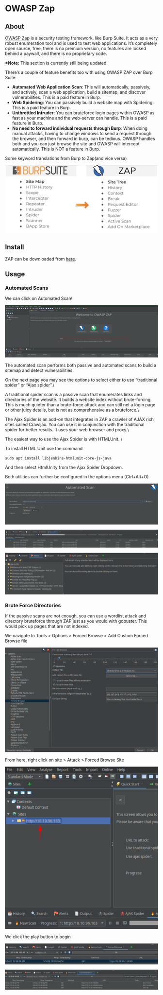 # OWASP Zap

## About

[OWASP Zap](https://www.zaproxy.org/) is a security testing framework, like Burp Suite. It acts as a very robust enumeration tool and is used to test web applications. It’s completely open source, free, there is no premium version, no features are locked behind a paywall, and there is no proprietary code.

**\*Note:** This section is currently still being updated.

There’s a couple of feature benefits too with using OWASP ZAP over Burp Suite:

* **Automated Web Application Scan**: This will automatically, passively, and actively, scan a web application, build a sitemap, and discover vulnerabilities. This is a paid feature in Burp.&#x20;
* **Web Spidering**: You can passively build a website map with Spidering. This is a paid feature in Burp.
* **Unthrottled Intruder**: You can bruteforce login pages within OWASP as fast as your machine and the web-server can handle. This is a paid feature in Burp.
* **No need to forward individual requests through Burp**: When doing manual attacks, having to change windows to send a request through the browser, and then forward in burp, can be tedious. OWASP handles both and you can just browse the site and OWASP will intercept automatically. This is NOT a feature in Burp.&#x20;

Some keyword translations from Burp to Zap(and vice versa)

![](<../../.gitbook/assets/image (172).png>)

## Install

ZAP can be downloaded from [here](https://www.zaproxy.org/download/).

## Usage

### Automated Scans

We can click on Automated Scan\


![](<../../.gitbook/assets/image (342).png>)

The automated scan performs both passive and automated scans to build a sitemap and detect vulnerabilities.

On the next page you may see the options to select either to use “traditional spider” or “Ajax spider”.\


A traditional spider scan is a passive scan that enumerates links and directories of the website. It builds a website index without brute-forcing. This is much quieter than a brute-force attack and can still net a login page or other juicy details, but is not as comprehensive as a bruteforce.\


The Ajax Spider is an add-on that integrates in ZAP a crawler of AJAX rich sites called Crawljax. You can use it in conjunction with the traditional spider for better results. It uses your web browser and proxy.\


The easiest way to use the Ajax Spider is with HTMLUnit. \


To install HTML Unit use the command

`sudo apt install libjenkins-htmlunit-core-js-java`

And then select HtmlUnity from the Ajax Spider Dropdown.&#x20;

Both utilities can further be configured in the options menu (Ctrl+Alt+O)

![](<../../.gitbook/assets/image (423).png>)

![](<../../.gitbook/assets/image (378).png>)

![](<../../.gitbook/assets/image (410).png>)

### Brute Force Directories

If the passive scans are not enough, you can use a wordlist attack and directory bruteforce through ZAP just as you would with gobuster. This would pick up pages that are not indexed.

We navigate to Tools > Options > Forced Browse > Add Custom Forced Browse file

![](<../../.gitbook/assets/image (355).png>)

From here, right click on site > Attack > Forced Browse Site

![](<../../.gitbook/assets/image (384).png>)

We click the play button to begin

![](<../../.gitbook/assets/image (379).png>)

![](<../../.gitbook/assets/image (392).png>)
